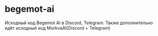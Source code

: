 # begemot-ai
Исходный код Begemot AI в Discord, Telegram.
Также дополнительно идёт исходный код MorkvaAI(Discord + Telegram)
